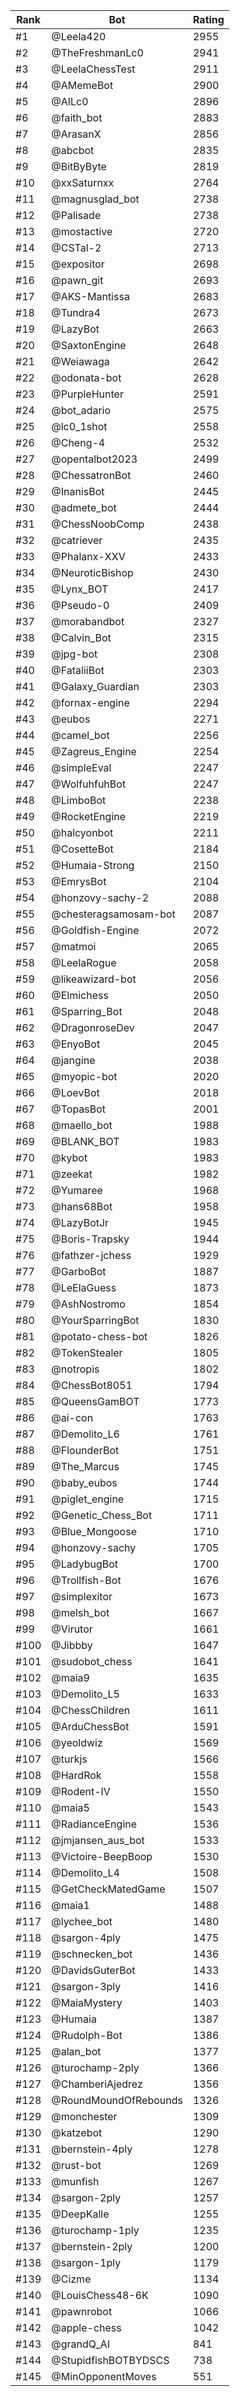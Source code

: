Rank|Bot|Rating
---|---|---
#1|@Leela420|2955
#2|@TheFreshmanLc0|2941
#3|@LeelaChessTest|2911
#4|@AMemeBot|2900
#5|@AILc0|2896
#6|@faith_bot|2883
#7|@ArasanX|2856
#8|@abcbot|2835
#9|@BitByByte|2819
#10|@xxSaturnxx|2764
#11|@magnusglad_bot|2738
#12|@Palisade|2738
#13|@mostactive|2720
#14|@CSTal-2|2713
#15|@expositor|2698
#16|@pawn_git|2693
#17|@AKS-Mantissa|2683
#18|@Tundra4|2673
#19|@LazyBot|2663
#20|@SaxtonEngine|2648
#21|@Weiawaga|2642
#22|@odonata-bot|2628
#23|@PurpleHunter|2591
#24|@bot_adario|2575
#25|@lc0_1shot|2558
#26|@Cheng-4|2532
#27|@opentalbot2023|2499
#28|@ChessatronBot|2460
#29|@InanisBot|2445
#30|@admete_bot|2444
#31|@ChessNoobComp|2438
#32|@catriever|2435
#33|@Phalanx-XXV|2433
#34|@NeuroticBishop|2430
#35|@Lynx_BOT|2417
#36|@Pseudo-0|2409
#37|@morabandbot|2327
#38|@Calvin_Bot|2315
#39|@jpg-bot|2308
#40|@FataliiBot|2303
#41|@Galaxy_Guardian|2303
#42|@fornax-engine|2294
#43|@eubos|2271
#44|@camel_bot|2256
#45|@Zagreus_Engine|2254
#46|@simpleEval|2247
#47|@WolfuhfuhBot|2247
#48|@LimboBot|2238
#49|@RocketEngine|2219
#50|@halcyonbot|2211
#51|@CosetteBot|2184
#52|@Humaia-Strong|2150
#53|@EmrysBot|2104
#54|@honzovy-sachy-2|2088
#55|@chesteragsamosam-bot|2087
#56|@Goldfish-Engine|2072
#57|@matmoi|2065
#58|@LeelaRogue|2058
#59|@likeawizard-bot|2056
#60|@Elmichess|2050
#61|@Sparring_Bot|2048
#62|@DragonroseDev|2047
#63|@EnyoBot|2045
#64|@jangine|2038
#65|@myopic-bot|2020
#66|@LoevBot|2018
#67|@TopasBot|2001
#68|@maello_bot|1988
#69|@BLANK_BOT|1983
#70|@kybot|1983
#71|@zeekat|1982
#72|@Yumaree|1968
#73|@hans68Bot|1958
#74|@LazyBotJr|1945
#75|@Boris-Trapsky|1944
#76|@fathzer-jchess|1929
#77|@GarboBot|1887
#78|@LeElaGuess|1873
#79|@AshNostromo|1854
#80|@YourSparringBot|1830
#81|@potato-chess-bot|1826
#82|@TokenStealer|1805
#83|@notropis|1802
#84|@ChessBot8051|1794
#85|@QueensGamBOT|1773
#86|@ai-con|1763
#87|@Demolito_L6|1761
#88|@FlounderBot|1751
#89|@The_Marcus|1745
#90|@baby_eubos|1744
#91|@piglet_engine|1715
#92|@Genetic_Chess_Bot|1711
#93|@Blue_Mongoose|1710
#94|@honzovy-sachy|1705
#95|@LadybugBot|1700
#96|@Trollfish-Bot|1676
#97|@simplexitor|1673
#98|@melsh_bot|1667
#99|@Virutor|1661
#100|@Jibbby|1647
#101|@sudobot_chess|1641
#102|@maia9|1635
#103|@Demolito_L5|1633
#104|@ChessChildren|1611
#105|@ArduChessBot|1591
#106|@yeoldwiz|1569
#107|@turkjs|1566
#108|@HardRok|1558
#109|@Rodent-IV|1550
#110|@maia5|1543
#111|@RadianceEngine|1536
#112|@jmjansen_aus_bot|1533
#113|@Victoire-BeepBoop|1530
#114|@Demolito_L4|1508
#115|@GetCheckMatedGame|1507
#116|@maia1|1488
#117|@lychee_bot|1480
#118|@sargon-4ply|1475
#119|@schnecken_bot|1436
#120|@DavidsGuterBot|1433
#121|@sargon-3ply|1416
#122|@MaiaMystery|1403
#123|@Humaia|1387
#124|@Rudolph-Bot|1386
#125|@alan_bot|1377
#126|@turochamp-2ply|1366
#127|@ChamberiAjedrez|1356
#128|@RoundMoundOfRebounds|1326
#129|@monchester|1309
#130|@katzebot|1290
#131|@bernstein-4ply|1278
#132|@rust-bot|1269
#133|@munfish|1267
#134|@sargon-2ply|1257
#135|@DeepKalle|1255
#136|@turochamp-1ply|1235
#137|@bernstein-2ply|1200
#138|@sargon-1ply|1179
#139|@Cizme|1134
#140|@LouisChess48-6K|1090
#141|@pawnrobot|1066
#142|@apple-chess|1042
#143|@grandQ_AI|841
#144|@StupidfishBOTBYDSCS|738
#145|@MinOpponentMoves|551
